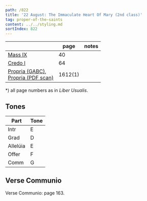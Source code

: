 ```yaml
---
path: /822
title: '22 August: The Immaculate Heart Of Mary (2nd class)'
tag: proper-of-the-saints
content: ../../styling.md
sortIndex: 822
---
```


|   | page | notes   |
|---|---|---|
| [Mass IX](/pdf/ix.pdf) | 40 ||
| [Credo I](/pdf/credo-i.pdf) | 64 ||
| [Propria (GABC)](https://bbloomf.github.io/jgabc/propers.html#saint=Aug15),<br>[Propria (PDF scan)](/pdf/22-August-ImmaculateHeart.pdf)  | 1612(1) ||

*) all page numbers as in _Liber Usualis_.

## Tones

| Part  | Tone |
|---|---|
| Intr | E |
| Grad | D |
| Allelúia | E |
| Offer | F |
| Comm | G |

## Verse Communio
Verse Communio: page 163.
